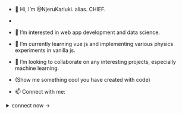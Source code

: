 - 👋 Hi, I’m @NjeruKariuki. alias. CHIEF.
- 
- 👀 I’m interested in web app development and data science.
- 🌱 I’m currently learning vue js and implementing various physics experiments in vanilla js.
- 💞️ I’m looking to collaborate on any interesting projects, especially machine learning.
- (Show me something cool you have created with code)

- 📫 Connect with me:
<details>
  <summary>connect now -> </summary>
- GITHUB:  @NjeruKariuki.  
- TWITTER: @senseiMlevi
- IG: @freakoutbond
- E-mail: freakoutbond2@gmail.com
  
 </details>


<!---
NjeruKariuki/NjeruKariuki is a ✨ special ✨ repository because its `README.md` (this file) appears on your GitHub profile.
You can click the Preview link to take a look at your changes.
--->
